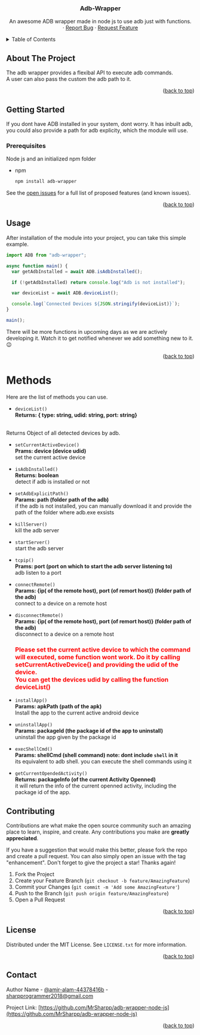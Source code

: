 <a name="readme-top"></a>

<!-- [![Contributors][contributors-shield]][contributors-url]
[![Forks][forks-shield]][forks-url]
[![Stargazers][stars-shield]][stars-url]
[![Issues][issues-shield]][issues-url]
[![MIT License][license-shield]][license-url]
[![LinkedIn][linkedin-shield]][linkedin-url] -->

<!-- PROJECT LOGO -->
<div align="center">
  <!-- <a href="https://github.com/othneildrew/Best-README-Template">
    <img src="images/logo.png" alt="Logo" width="80" height="80">
  </a> -->

  <h3 align="center">Adb-Wrapper</h3>

  <p align="center">
    An awesome ADB wrapper made in node js to use adb just with functions.
    <!-- <a href="https://github.com/othneildrew/Best-README-Template"><strong>Explore the docs »</strong></a> -->
    <br />
    <!-- <a href="https://github.com/othneildrew/Best-README-Template">View Demo</a> -->
    ·
    <a href="https://github.com/MrSharpp/adb-wrapper-node-js/issues">Report Bug</a>
    ·
    <a href="https://github.com/MrSharpp/adb-wrapper-node-js/issues">Request Feature</a>
  </p>
</div>

<!-- TABLE OF CONTENTS -->
<details>
  <summary>Table of Contents</summary>
  <ol>
    <li>
      <a href="#about-the-project">About The Project</a>
    </li>
    <li>
      <a href="#getting-started">Getting Started</a>
      <ul>
        <li><a href="#methods">Methods</a></li>
      </ul>
    </li>
    <li><a href="#usage">Usage</a></li>
    <!-- <li><a href="#roadmap">Roadmap</a></li> -->
    <li><a href="#contributing">Contributing</a></li>
    <li><a href="#license">License</a></li>
    <li><a href="#contact">Contact</a></li>
    <!-- <li><a href="#acknowledgments">Acknowledgments</a></li> -->
  </ol>
</details>

<!-- ABOUT THE PROJECT -->

## About The Project

<!-- [![Product Name Screen Shot][product-screenshot]](https://example.com) -->

The adb wrapper provides a flexibal API to execute adb commands. <br> A user can also pass the custom the adb path to it.

<p align="right">(<a href="#readme-top">back to top</a>)</p>

<!-- GETTING STARTED -->

## Getting Started

If you dont have ADB installed in your system, dont worry. It has inbuilt adb, you could also provide a path for adb explicity, which the module will use.

### Prerequisites

Node js and an initialized npm folder

- npm
  ```sh
  npm install adb-wrapper
  ```

<!-- ROADMAP -->
<!-- ## Roadmap

- [x] Add Changelog
- [x] Add back to top links
- [ ] Add Additional Templates w/ Examples
- [ ] Add "components" document to easily copy & paste sections of the readme
- [ ] Multi-language Support
    - [ ] Chinese
    - [ ] Spanish -->

See the [open issues](https://github.com/MrSharpp/adb-wrapper-node-js/issues) for a full list of proposed features (and known issues).

<p align="right">(<a href="#readme-top">back to top</a>)</p>

<!-- USAGE EXAMPLES -->

## Usage

After installation of the module into your project, you can take this simple example.

```javascript
import ADB from "adb-wrapper";

async function main() {
  var getAdbInstalled = await ADB.isAdbInstalled();

  if (!getAdbInstalled) return console.log("Adb is not installed");

  var deviceList = await ADB.deviceList();

  console.log(`Connected Devices ${JSON.stringify(deviceList)}`);
}

main();
```

There will be more functions in upcoming days as we are actively developing it. Watch it to get notified whenever we add something new to it. 😉

<p align="right">(<a href="#readme-top">back to top</a>)</p>


# Methods
Here are the list of methods you can use.
* ``` deviceList() ``` <br>
<b>Returns: {  type: string,
  udid: string,
  port: string}</b>
<br>
Returns Object of all detected devices by adb.

* ``` setCurrentActiveDevice() ``` <br>
<b>Prams: device (device udid)</b> <br>
set the current active device 
* ``` isAdbInstalled() ``` <br>
<b>Returns: boolean</b> <br>
detect if adb is installed or not
* ``` setAdbExplicitPath() ``` <br>
<b>Params: path (folder path of the adb)</b> <br>
if the adb is not installed, you can manually download it and provide the path of the folder where adb.exe exsists
* ``` killServer() ``` <br>
kill the adb server
* ``` startServer() ``` <br>
start the adb server
* ``` tcpip() ``` <br>
<b>Prams: port (port on which to start the adb server listening to)</b> <br>
adb listen to a port
* ``` connectRemote() ``` <br>
<b>Params: {ip( of the remote host), port (of remort host)} (folder path of the adb)</b> <br>
connect to a device on a remote host
* ``` disconnectRemote() ``` <br>
<b>Params: {ip( of the remote host), port (of remort host)} (folder path of the adb)</b> <br>
disconnect to a device on a remote host
  <h3 style="color:red">Please set the current active device to which the command will executed, some function wont work. Do it by  calling setCurrentActiveDevice() and providing the udid of the device.
  
  
  <br>
  You can get the devices udid by calling the function deviceList()
  </h3>
* ``` installApp() ``` <br>
<b>Params: apkPath (path of the apk)</b> <br>
Install the app to the current active android device
* ``` uninstallApp() ``` <br>
<b>Params: packageId (the package id of the app to uninstall)</b> <br>
uninstall the app given by the package id
* ``` execShellCmd() ``` <br>
<b>Params: shellCmd (shell command) note: dont include `shell` in it</b> <br>
its equivalent to adb shell. you can execute the shell commands using it
* ``` getCurrentOpendedActivity() ``` <br>
<b>Returns: packageInfo (of the current Activity Openned)</b> <br>
it will return the info of the current openned activity, including the package id of the app.


<!-- CONTRIBUTING -->

## Contributing

Contributions are what make the open source community such an amazing place to learn, inspire, and create. Any contributions you make are **greatly appreciated**.

If you have a suggestion that would make this better, please fork the repo and create a pull request. You can also simply open an issue with the tag "enhancement".
Don't forget to give the project a star! Thanks again!

1. Fork the Project
2. Create your Feature Branch (`git checkout -b feature/AmazingFeature`)
3. Commit your Changes (`git commit -m 'Add some AmazingFeature'`)
4. Push to the Branch (`git push origin feature/AmazingFeature`)
5. Open a Pull Request

<p align="right">(<a href="#readme-top">back to top</a>)</p>

<!-- LICENSE -->

## License

Distributed under the MIT License. See `LICENSE.txt` for more information.

<p align="right">(<a href="#readme-top">back to top</a>)</p>

<!-- CONTACT -->

## Contact

Author Name - [@amir-alam-44378416b](https://www.linkedin.com/in/amir-alam-44378416b) - sharpprogrammer2018@gmail.com

Project Link: [https://github.com/MrSharpp/adb-wrapper-node-js](https://github.com/MrSharpp/adb-wrapper-node-js)

<p align="right">(<a href="#readme-top">back to top</a>)</p>

<!-- ACKNOWLEDGMENTS -->
<!-- ## Acknowledgments

Use this space to list resources you find helpful and would like to give credit to. I've included a few of my favorites to kick things off!

* [Choose an Open Source License](https://choosealicense.com)
* [GitHub Emoji Cheat Sheet](https://www.webpagefx.com/tools/emoji-cheat-sheet)
* [Malven's Flexbox Cheatsheet](https://flexbox.malven.co/)
* [Malven's Grid Cheatsheet](https://grid.malven.co/)
* [Img Shields](https://shields.io)
* [GitHub Pages](https://pages.github.com)
* [Font Awesome](https://fontawesome.com)
* [React Icons](https://react-icons.github.io/react-icons/search)

<p align="right">(<a href="#readme-top">back to top</a>)</p> -->

<!-- MARKDOWN LINKS & IMAGES -->
<!-- https://www.markdownguide.org/basic-syntax/#reference-style-links -->

[contributors-shield]: https://img.shields.io/github/contributors/othneildrew/Best-README-Template.svg?style=for-the-badge
[contributors-url]: https://github.com/MrSharpp/adb-wrapper-node-js/graphs/contributors
[forks-shield]: https://img.shields.io/github/forks/othneildrew/Best-README-Template.svg?style=for-the-badge
[forks-url]: https://github.com/MrSharpp/adb-wrapper-node-js/network/members
[stars-shield]: https://img.shields.io/github/stars/othneildrew/Best-README-Template.svg?style=for-the-badge
[stars-url]: https://github.com/MrSharpp/adb-wrapper-node-js/stargazers
[issues-shield]: https://img.shields.io/github/issues/othneildrew/Best-README-Template.svg?style=for-the-badge
[issues-url]: https://github.com/MrSharpp/adb-wrapper-node-js/issues
[license-shield]: https://img.shields.io/github/license/othneildrew/Best-README-Template.svg?style=for-the-badge
[license-url]: https://github.com/MrSharpp/adb-wrapper-node-js/blob/main/LICENSE
[linkedin-shield]: https://img.shields.io/badge/-LinkedIn-black.svg?style=for-the-badge&logo=linkedin&colorB=555
[linkedin-url]: https://www.linkedin.com/in/amir-alam-44378416b/

